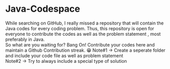 # Java-Codespace
While searching on GitHub, I really missed a repository that will contain the Java codes for every coding problem.
Thus, this repository is open for everyone to contribute the codes as well as the problem statement , most preferably in Java.
<br>
So what are you waiting for? Bang On! Contribute your codes here and maintain a Github Contribution streak.
😁
Note#1 -> Create a seperate folder and include your code file as well as problem statement
<br>
Note#2 -> Try to always include a special type of solution
